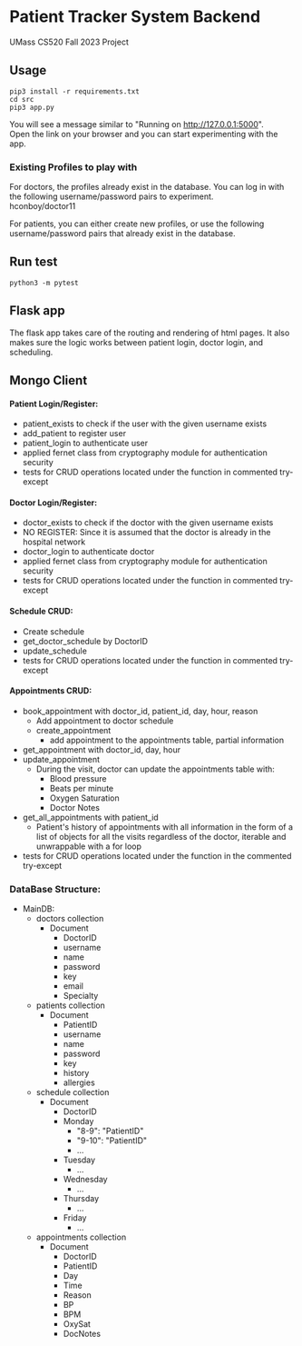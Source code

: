 # Patient Tracker System Backend
UMass CS520 Fall 2023 Project

## Usage
```
pip3 install -r requirements.txt
cd src
pip3 app.py
```
You will see a message similar to "Running on http://127.0.0.1:5000". <br>
Open the link on your browser and you can start experimenting with the app.

### Existing Profiles to play with
For doctors, the profiles already exist in the database. You can log in with the following username/password pairs to experiment. <br>
hconboy/doctor11

For patients, you can either create new profiles, or use the following username/password pairs that already exist in the database.

## Run test
```
python3 -m pytest
```

## Flask app
The flask app takes care of the routing and rendering of html pages. It also makes sure the logic works between patient login, doctor login, and scheduling.

## Mongo Client
#### Patient Login/Register:
- patient_exists to check if the user with the given username exists
- add_patient to register user
- patient_login to authenticate user
- applied fernet class from cryptography module for authentication security
- tests for CRUD operations located under the function in commented try-except

#### Doctor Login/Register:
- doctor_exists to check if the doctor with the given username exists
- NO REGISTER: Since it is assumed that the doctor is already in the hospital network
- doctor_login to authenticate doctor
- applied fernet class from cryptography module for authentication security
- tests for CRUD operations located under the function in commented try-except

#### Schedule CRUD: 
- Create schedule
- get_doctor_schedule by DoctorID
- update_schedule
- tests for CRUD operations located under the function in commented try-except

#### Appointments CRUD:
- book_appointment with doctor_id, patient_id, day, hour, reason
    - Add appointment to doctor schedule
    - create_appointment
        - add appointment to the appointments table, partial information
- get_appointment with doctor_id, day, hour
- update_appointment
    - During the visit, doctor can update the appointments table with:
        - Blood pressure
        - Beats per minute
        - Oxygen Saturation
        - Doctor Notes
- get_all_appointments with patient_id
    - Patient's history of appointments with all information in the form of a list of objects for all the visits regardless of the doctor, iterable and unwrappable with a for loop
- tests for CRUD operations located under the function in the commented try-except

### DataBase Structure:
- MainDB:
    - doctors collection
        - Document
            - DoctorID
            - username
            - name
            - password
            - key
            - email
            - Specialty
    - patients collection
        - Document
            - PatientID
            - username
            - name
            - password
            - key
            - history
            - allergies
    - schedule collection
        - Document
            - DoctorID
            - Monday
                - "8-9": "PatientID"
                - "9-10": "PatientID"
                - ...
            - Tuesday
                - ...
            - Wednesday
                - ...
            - Thursday
                - ...
            - Friday
                - ...
    - appointments collection
        - Document
            - DoctorID
            - PatientID
            - Day
            - Time
            - Reason
            - BP
            - BPM
            - OxySat
            - DocNotes